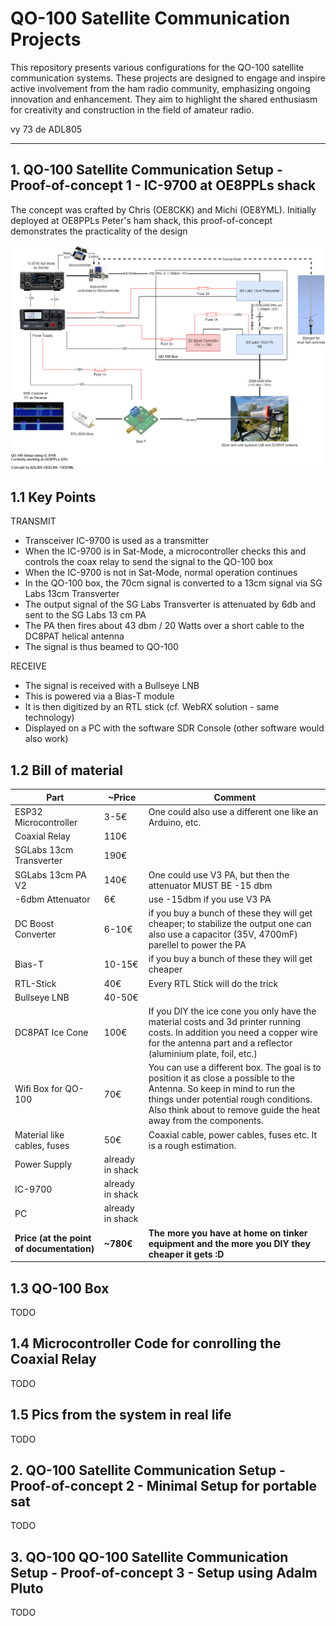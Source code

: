 
# QO-100 Satellite Communication Projects

This repository presents various configurations for the QO-100 satellite communication systems. These projects are designed to engage and inspire active involvement from the ham radio community, emphasizing ongoing innovation and enhancement. They aim to highlight the shared enthusiasm for creativity and construction in the field of amateur radio.

vy 73 de ADL805 

---

## 1. QO-100 Satellite Communication Setup - Proof-of-concept 1 - IC-9700 at OE8PPLs shack
The concept was crafted by Chris (OE8CKK) and Michi (OE8YML). Initially deployed at OE8PPLs Peter's ham shack, this proof-of-concept demonstrates the practicality of the design

![Concept for IC-9700](/drawings/qo100V1_200124.drawio.png)

## 1.1 Key Points

TRANSMIT
* Transceiver IC-9700 is used as a transmitter
* When the IC-9700 is in Sat-Mode, a microcontroller checks this and controls the coax relay to send the signal to the QO-100 box
* When the IC-9700 is not in Sat-Mode, normal operation continues
* In the QO-100 box, the 70cm signal is converted to a 13cm signal via SG Labs 13cm Transverter
* The output signal of the SG Labs Transverter is attenuated by 6db and sent to the SG Labs 13 cm PA
* The PA then fires about 43 dbm / 20 Watts over a short cable to the DC8PAT helical antenna
* The signal is thus beamed to QO-100

RECEIVE
* The signal is received with a Bullseye LNB
* This is powered via a Bias-T module
* It is then digitized by an RTL stick (cf. WebRX solution - same technology)
* Displayed on a PC with the software SDR Console (other software would also work)

## 1.2 Bill of material

| Part                                  | ~Price           | Comment                                                                                                                                                                                                                             |
|---------------------------------------|------------------|-------------------------------------------------------------------------------------------------------------------------------------------------------------------------------------------------------------------------------------|
| ESP32 Microcontroller                 | 3-5€             | One could also use a different one like an Arduino, etc.                                                                                                                                                                            |
| Coaxial Relay                         | 110€             |                                                                                                                                                                                                                                     |
| SGLabs 13cm Transverter               | 190€             |                                                                                                                                                                                                                                     |
| SGLabs 13cm PA V2                     | 140€             | One could use V3 PA, but then the attenuator MUST BE -15 dbm                                                                                                                                                                        |
| -6dbm Attenuator                      | 6€               | use -15dbm if you use V3 PA                                                                                                                                                                                                         |
| DC Boost Converter                    | 6-10€            | if you buy a bunch of these they will get cheaper; to stabilize the output one can also use a capacitor (35V, 4700mF) parellel to power the PA                                                                                      |
| Bias-T                                | 10-15€           | if you buy a bunch of these they will get cheaper                                                                                                                                                                                   |
| RTL-Stick                             | 40€              | Every RTL Stick will do the trick                                                                                                                                                                                                   |
| Bullseye LNB                          | 40-50€           |                                                                                                                                                                                                                                     |
| DC8PAT Ice Cone                       | 100€             | If you DIY the ice cone you only have the material costs and 3d printer running costs. In addition you need a copper wire for the antenna part and a reflector (aluminium plate, foil, etc.)                                        |
| Wifi Box for QO-100                   | 70€              | You can use a different box. The goal is to position it as close a possible to the Antenna. So keep in mind to run the things under potential rough conditions. Also think about to remove guide the heat away from the components. |
| Material like cables, fuses           | 50€              | Coaxial cable, power cables, fuses etc. It is a rough estimation.                                                                                                                                                                   |
| Power Supply                          | already in shack |                                                                                                                                                                                                                                     |
| IC-9700                               | already in shack |                                                                                                                                                                                                                                     |
| PC                                    | already in shack |                                                                                                                                                                                                                                     |
| **Price (at the point of documentation)** | **~780€**            | **The more you have at home on tinker equipment and the more you DIY they cheaper it gets :D**                                                                                                                                          |

## 1.3 QO-100 Box

TODO

## 1.4 Microcontroller Code for conrolling the Coaxial Relay

TODO

## 1.5 Pics from the system in real life

TODO

## 2. QO-100 Satellite Communication Setup - Proof-of-concept 2 - Minimal Setup for portable sat

TODO

## 3. QO-100 QO-100 Satellite Communication Setup - Proof-of-concept 3 - Setup using Adalm Pluto

TODO